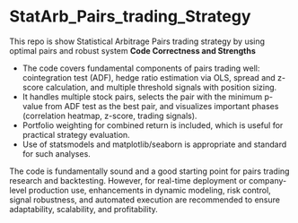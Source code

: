 # StatArb_Pairs_trading_Strategy
This repo is show Statistical Arbitrage Pairs trading strategy by using optimal pairs and robust system
**Code Correctness and Strengths**
- The code covers fundamental components of pairs trading well: cointegration test (ADF), hedge ratio estimation via OLS, spread and z-score calculation, and multiple threshold signals with position sizing.
- It handles multiple stock pairs, selects the pair with the minimum p-value from ADF test as the best pair, and visualizes important phases (correlation heatmap, z-score, trading signals).
- Portfolio weighting for combined return is included, which is useful for practical strategy evaluation.
- Use of statsmodels and matplotlib/seaborn is appropriate and standard for such analyses.

The code is fundamentally sound and a good starting point for pairs trading research and backtesting. However, for real-time deployment or company-level production use, enhancements in dynamic modeling, risk control, signal robustness, and automated execution are recommended to ensure adaptability, scalability, and profitability.
